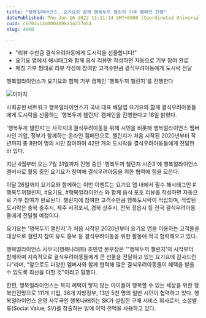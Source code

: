 ```yaml
---
title: "행복얼라이언스, 요기요와 함께 행복두끼 챌린지 기부 캠페인 진행"
datePublished: Thu Jun 16 2022 11:11:14 GMT+0000 (Coordinated Universal Time)
cuid: cm703vizm000409kz5o237m54
slug: 4060

---
```



- "리뷰 수만큼 결식우려아동에게 도시락을 선물합니다!"
- 요기요 앱에서 해시태그와 함께 음식 리뷰만 작성하면 자동으로 기부 참여 완료
- 매칭 기부 형태로 리뷰 작성에 참여한 고객수만큼 결식우려아동에게 도시락 전달

행복얼라이언스가 요기요와 함께 기부 캠페인 '행복두끼 챌린지'를 진행한다

![이미지](https://cdn.hashnode.com/res/hashnode/image/upload/v1739255594261/bfb9e5a2-5e10-4221-a32d-f3e08c103a7b.jpeg)

사회공헌 네트워크 행복얼라이언스가 국내 대표 배달앱 요기요와 함께 결식우려아동들에게 도시락을 선물하는 '행복두끼 챌린지' 캠페인을 진행한다고 16일 밝혔다.

'행복두끼 챌린지'는 사각지대 결식우려아동을 위해 시민을 비롯해 행복얼라이언스 멤버사인 기업, 정부가 함께하는 온라인 캠페인으로, 챌린지가 처음 시작된 2020년부터 작년까지 총 8만여 명의 시민 참여하여 42만 개의 도시락을 결식우려아동들에게 전달한 바 있다.

지난 4월부터 오는 7월 31일까지 진행 중인 '행복두끼 챌린지 시즌3'에 행복얼라이언스 멤버사로 활동 중인 요기요가 참여해 결식우려아동을 위한 협력에 힘을 모은다.

이달 26일까지 요기요와 함께하는 이번 이벤트는 요기요 앱 내에서 필수 해시태그인 #행복두끼챌린지, #요기요, #행복얼라이언스 와 함께 음식 포토 리뷰를 작성하면 자동으로 기부 참여가 완료된다. 챌린지에 참여한 고객수만큼 행복도시락이 적립되며, 적립된 도시락은 충북 충주시, 제주 서귀포시, 경북 상주시, 전북 정읍시 등 전국 결식우려아동들에게 전달될 예정이다.

요기요는 '행복두끼 챌린지'가 처음 시작된 2020년부터 요기요 앱을 이용하는 고객들을 대상으로 챌린지 참여 유도 홍보 등 결식우려아동을 위한 활동에 적극 협력해오고 있다.

행복얼라이언스 사무국(행복나래㈜) 조민영 본부장은 "'행복두끼 챌린지'의 시작부터 함께하며 지속적으로 결식우려아동들에게 큰 선물을 전달하고 있는 요기요에 감사드린다"라며, "앞으로도 다양한 멤버사와 함께 협력해 많은 결식우려아동들이 혜택을 받을 수 있도록 최선을 다할 것"이라고 말했다.

한편, 행복얼라이언스는 복지 혜택이 닿지 않는 아이들이 행복할 수 있는 세상을 위한 행복안전망으로 111개 기업, 38개 지방정부, 13만 5천 명의 일반 시민이 협력하고 있다. 행복얼라이언스 운영 사무국인 행복나래㈜는 SK가 설립한 구매 서비스 회사로서, 소셜밸류(Social Value, SV)를 창출하는 일에 이익 전액을 사용하고 있다.